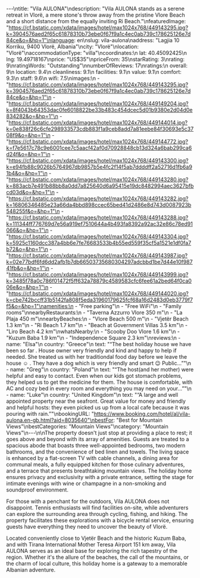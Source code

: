 ---\ntitle: "Vila AULONA"\ndescription: "Vila AULONA stands as a serene retreat in Vlorë, a mere stone's throw away from the pristine Vlore Beach and a short distance from the equally inviting Ri Beach."\nfeaturedImage: "https://cf.bstatic.com/xdata/images/hotel/max1024x768/449143295.jpg?k=3904576aed2f65c61878310b73ebe0f67f9a1c4ec0ab739c178625126e7d84ce&o=&hp=1"\nlanguage: en\nslug: vila-aulona\naddress: "Lagjia 10 Korriku, 9400 Vlorë, Albania"\ncity: "Vlorë"\nlocation: "Vlorë"\naccommodationType: "villa"\ncoordinates:\n  lat: 40.45092425\n  lng: 19.49718167\nprice: "US$35"\npriceFrom: 35\nstarRating: 3\nrating: 9\nratingWords: "Outstanding"\nnumberOfReviews: 17\nratings:\n  overall: 9\n  location: 9.4\n  cleanliness: 9.1\n  facilities: 9.1\n  value: 9.1\n  comfort: 9.3\n  staff: 9.6\n  wifi: 7.5\nimages:\n  - "https://cf.bstatic.com/xdata/images/hotel/max1024x768/449143295.jpg?k=3904576aed2f65c61878310b73ebe0f67f9a1c4ec0ab739c178625126e7d84ce&o=&hp=1"\n  - "https://cf.bstatic.com/xdata/images/hotel/max1024x768/449149204.jpg?k=8f4043b64353dac0fe6018822be33b483c454dcec5d01b9380e2d04d0e834282&o=&hp=1"\n  - "https://cf.bstatic.com/xdata/images/hotel/max1024x768/449144014.jpg?k=0e838f26c6cfe298933573cdb883f1a9ceb8add7a81eebe84f30693e5c3708f9&o=&hp=1"\n  - "https://cf.bstatic.com/xdata/images/hotel/max1024x768/449144772.jpg?k=f7e5617c78c9e6001cee7c5aacf42af0d70928848cb13d324a6bab299ca6d24f&o=&hp=1"\n  - "https://cf.bstatic.com/xdata/images/hotel/max1024x768/449143300.jpg?k=e94fb88c9026b5764967db9857b5e4fc2f14f5ab7ddddff2a52716d1fb6a91b4&o=&hp=1"\n  - "https://cf.bstatic.com/xdata/images/hotel/max1024x768/449143280.jpg?k=883acb7e491b88bb8a0dd7a825640d6a95415e19dc8482994aec3627bfbcd03d&o=&hp=1"\n  - "https://cf.bstatic.com/xdata/images/hotel/max1024x768/449143282.jpg?k=16806346485e23a66da4bbd898ccec65bed41d2486e8d743d0087923b548255f&o=&hp=1"\n  - "https://cf.bstatic.com/xdata/images/hotel/max1024x768/449143288.jpg?k=111344ff776769d7e56a919ef7510644a4b493fa8392a92ac32e86c78ed91066&o=&hp=1"\n  - "https://cf.bstatic.com/xdata/images/hotel/max1024x768/449143304.jpg?k=5925c1160dcc387a4bb6e7fe76683533b4b55ed559f35cf5a1521e1df0fa7b72&o=&hp=1"\n  - "https://cf.bstatic.com/xdata/images/hotel/max1024x768/449143987.jpg?k=02e77bdf6fd6dd2afb1b7db66503735680304297adcbbd1be7d44e10f98741fb&o=&hp=1"\n  - "https://cf.bstatic.com/xdata/images/hotel/max1024x768/449143999.jpg?k=3485f78a0c786f01472f5ff632a78879c4589583cfc6fee61a2bed64f0ca006e&o=&hp=1"\n  - "https://cf.bstatic.com/xdata/images/hotel/max1024x768/449144020.jpg?k=cbe742bccff31b5142fa808f5eda31960179625fcf68a16d2483d0eb3779f7f5&o=&hp=1"\namenities:\n  - "Free parking"\n  - "Free WiFi"\n  - "Family rooms"\nnearbyRestaurants:\n  - "Taverna Azzurro Vlore 350 m"\n  - "La Plaja 450 m"\nnearbyBeaches:\n  - "Vlore Beach 500 m"\n  - "Vjetër Beach 1.3 km"\n  - "Ri Beach 1.7 km"\n  - "Beach at Government Villas 3.5 km"\n  - "Liro Beach 4.2 km"\nwhatsNearby:\n  - "Scooby Doo Vlore 1.6 km"\n  - "Kuzum Baba 1.9 km"\n  - "Independence Square 2.3 km"\nreviews:\n  - name: "Elsa"\n    country: "Greece"\n    text: "“The best holiday house we have been so far . House owner very friendly and kind and happy to help if needed. She treated us with her traditiondal food day before we leave the house ☺️ . They have a dog which is very friendly and smart 😉 Public...”"\n  - name: "Greg"\n    country: "Poland"\n    text: "“The host(and her mother) were helpful and easy to contact. Even when our kids got stomach problems, they helped us to get the medicine for them. The house is comfortable, with AC and cozy bed in every room and everything you may need on your...”"\n  - name: "Luke"\n    country: "United Kingdom"\n    text: "“A large and well appointed property near the seafront. Great value for money and friendly and helpful hosts: they even picked us up from a local cafe because it was pouring with rain.”"\nbookingURL: "https://www.booking.com/hotel/al/vila-aulona.en-gb.html?aid=8035640"\nbestFor: "Best for Mountain Views"\nbestCategories: "Mountain Views"\ncategory: "Mountain Views"\n---\n\nThe property doesn't just stop at providing a place to rest; it goes above and beyond with its array of amenities. Guests are treated to a spacious abode that boasts three well-appointed bedrooms, two modern bathrooms, and the convenience of bed linen and towels. The living space is enhanced by a flat-screen TV with cable channels, a dining area for communal meals, a fully equipped kitchen for those culinary adventures, and a terrace that presents breathtaking mountain views. The holiday home ensures privacy and exclusivity with a private entrance, setting the stage for intimate evenings with wine or champagne in a non-smoking and soundproof environment.

For those with a penchant for the outdoors, Vila AULONA does not disappoint. Tennis enthusiasts will find facilities on-site, while adventurers can explore the surrounding area through cycling, fishing, and hiking. The property facilitates these explorations with a bicycle rental service, ensuring guests have everything they need to uncover the beauty of Vlorë.

Located conveniently close to Vjetër Beach and the historic Kuzum Baba, and with Tirana International Mother Teresa Airport 151 km away, Vila AULONA serves as an ideal base for exploring the rich tapestry of the region. Whether it's the allure of the beaches, the call of the mountains, or the charm of local culture, this holiday home is a gateway to a memorable Albanian adventure.